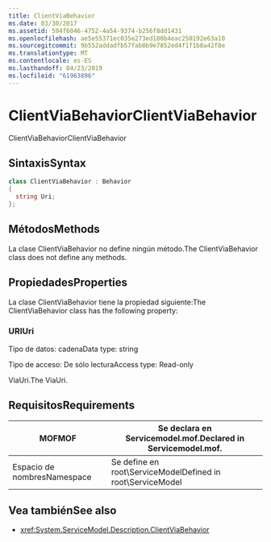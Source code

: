 ```yaml
---
title: ClientViaBehavior
ms.date: 03/30/2017
ms.assetid: 594f6046-4752-4a54-9374-b256f8dd1431
ms.openlocfilehash: ae5e55371ec035e273ed180b4eac250192e63a10
ms.sourcegitcommit: 9b552addadfb57fab0b9e7852ed4f1f1b8a42f8e
ms.translationtype: MT
ms.contentlocale: es-ES
ms.lasthandoff: 04/23/2019
ms.locfileid: "61963896"
---
```

# <a name="clientviabehavior"></a><span data-ttu-id="1ba75-102">ClientViaBehavior</span><span class="sxs-lookup"><span data-stu-id="1ba75-102">ClientViaBehavior</span></span>
<span data-ttu-id="1ba75-103">ClientViaBehavior</span><span class="sxs-lookup"><span data-stu-id="1ba75-103">ClientViaBehavior</span></span>  
  
## <a name="syntax"></a><span data-ttu-id="1ba75-104">Sintaxis</span><span class="sxs-lookup"><span data-stu-id="1ba75-104">Syntax</span></span>  
  
```csharp
class ClientViaBehavior : Behavior  
{  
  string Uri;  
};  
```  
  
## <a name="methods"></a><span data-ttu-id="1ba75-105">Métodos</span><span class="sxs-lookup"><span data-stu-id="1ba75-105">Methods</span></span>  
 <span data-ttu-id="1ba75-106">La clase ClientViaBehavior no define ningún método.</span><span class="sxs-lookup"><span data-stu-id="1ba75-106">The ClientViaBehavior class does not define any methods.</span></span>  
  
## <a name="properties"></a><span data-ttu-id="1ba75-107">Propiedades</span><span class="sxs-lookup"><span data-stu-id="1ba75-107">Properties</span></span>  
 <span data-ttu-id="1ba75-108">La clase ClientViaBehavior tiene la propiedad siguiente:</span><span class="sxs-lookup"><span data-stu-id="1ba75-108">The ClientViaBehavior class has the following property:</span></span>  
  
### <a name="uri"></a><span data-ttu-id="1ba75-109">URI</span><span class="sxs-lookup"><span data-stu-id="1ba75-109">Uri</span></span>  
 <span data-ttu-id="1ba75-110">Tipo de datos: cadena</span><span class="sxs-lookup"><span data-stu-id="1ba75-110">Data type: string</span></span>  
  
 <span data-ttu-id="1ba75-111">Tipo de acceso: De sólo lectura</span><span class="sxs-lookup"><span data-stu-id="1ba75-111">Access type: Read-only</span></span>  
  
 <span data-ttu-id="1ba75-112">ViaUri.</span><span class="sxs-lookup"><span data-stu-id="1ba75-112">The ViaUri.</span></span>  
  
## <a name="requirements"></a><span data-ttu-id="1ba75-113">Requisitos</span><span class="sxs-lookup"><span data-stu-id="1ba75-113">Requirements</span></span>  
  
|<span data-ttu-id="1ba75-114">MOF</span><span class="sxs-lookup"><span data-stu-id="1ba75-114">MOF</span></span>|<span data-ttu-id="1ba75-115">Se declara en Servicemodel.mof.</span><span class="sxs-lookup"><span data-stu-id="1ba75-115">Declared in Servicemodel.mof.</span></span>|  
|---------|-----------------------------------|  
|<span data-ttu-id="1ba75-116">Espacio de nombres</span><span class="sxs-lookup"><span data-stu-id="1ba75-116">Namespace</span></span>|<span data-ttu-id="1ba75-117">Se define en root\ServiceModel</span><span class="sxs-lookup"><span data-stu-id="1ba75-117">Defined in root\ServiceModel</span></span>|  
  
## <a name="see-also"></a><span data-ttu-id="1ba75-118">Vea también</span><span class="sxs-lookup"><span data-stu-id="1ba75-118">See also</span></span>

- <xref:System.ServiceModel.Description.ClientViaBehavior>
